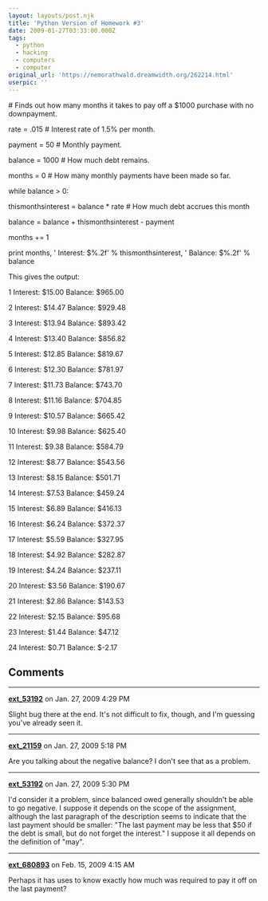 ```yaml
---
layout: layouts/post.njk
title: 'Python Version of Homework #3'
date: 2009-01-27T03:33:00.000Z
tags:
  - python
  - hacking
  - computers
  - computer
original_url: 'https://nemorathwald.dreamwidth.org/262214.html'
userpic: ''
---
```

\# Finds out how many months it takes to pay off a $1000 purchase with no downpayment.

rate = .015 # Interest rate of 1.5% per month.

payment = 50 # Monthly payment.

balance = 1000 # How much debt remains.

months = 0 # How many monthly payments have been made so far.

while balance > 0:

thismonthsinterest = balance \* rate # How much debt accrues this month

balance = balance + thismonthsinterest - payment

months += 1

print months, ' Interest: $%.2f' % thismonthsinterest, ' Balance: $%.2f' % balance

This gives the output:

1  Interest: $15.00  Balance: $965.00

2  Interest: $14.47  Balance: $929.48

3  Interest: $13.94  Balance: $893.42

4  Interest: $13.40  Balance: $856.82

5  Interest: $12.85  Balance: $819.67

6  Interest: $12.30  Balance: $781.97

7  Interest: $11.73  Balance: $743.70

8  Interest: $11.16  Balance: $704.85

9  Interest: $10.57  Balance: $665.42

10  Interest: $9.98  Balance: $625.40

11  Interest: $9.38  Balance: $584.79

12  Interest: $8.77  Balance: $543.56

13  Interest: $8.15  Balance: $501.71

14  Interest: $7.53  Balance: $459.24

15  Interest: $6.89  Balance: $416.13

16  Interest: $6.24  Balance: $372.37

17  Interest: $5.59  Balance: $327.95

18  Interest: $4.92  Balance: $282.87

19  Interest: $4.24  Balance: $237.11

20  Interest: $3.56  Balance: $190.67

21  Interest: $2.86  Balance: $143.53

22  Interest: $2.15  Balance: $95.68

23  Interest: $1.44  Balance: $47.12

24  Interest: $0.71  Balance: $-2.17

## Comments

---

**[ext_53192](https://www.dreamwidth.org/users/ext_53192)** on Jan. 27, 2009 4:29 PM

Slight bug there at the end. It's not difficult to fix, though, and I'm guessing you've already seen it.

---

**[ext_21159](https://www.dreamwidth.org/users/ext_21159)** on Jan. 27, 2009 5:18 PM

Are you talking about the negative balance? I don't see that as a problem.

---

**[ext_53192](https://www.dreamwidth.org/users/ext_53192)** on Jan. 27, 2009 5:30 PM

I'd consider it a problem, since balanced owed generally shouldn't be able to go negative. I suppose it depends on the scope of the assignment, although the last paragraph of the description seems to indicate that the last payment should be smaller: "The last payment may be less that $50 if the debt is small, but do not forget the interest." I suppose it all depends on the definition of "may".

---

**[ext_680893](https://www.dreamwidth.org/users/ext_680893)** on Feb. 15, 2009 4:15 AM

Perhaps it has uses to know exactly how much was required to pay it off on the last payment?
